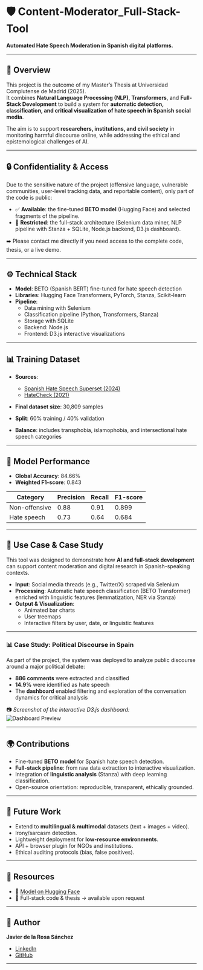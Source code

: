 # 🛡️ Content-Moderator_Full-Stack-Tool  
**Automated Hate Speech Moderation in Spanish digital platforms.**  

---

## 📖 Overview  
This project is the outcome of my Master’s Thesis at Universidad Complutense de Madrid (2025).  
It combines **Natural Language Processing (NLP)**, **Transformers**, and **Full-Stack Development** to build a system for **automatic detection, classification, and critical visualization of hate speech in Spanish social media**.  

The aim is to support **researchers, institutions, and civil society** in monitoring harmful discourse online, while addressing the ethical and epistemological challenges of AI.  

---

## 🔒 Confidentiality & Access  
Due to the sensitive nature of the project (offensive language, vulnerable communities, user-level tracking data, and reportable content), only part of the code is public:  

- ✅ **Available**: the fine-tuned **BETO model** (Hugging Face) and selected fragments of the pipeline.  
- 🔐 **Restricted**: the full-stack architecture (Selenium data miner, NLP pipeline with Stanza + SQLite, Node.js backend, D3.js dashboard).  

➡️ Please contact me directly if you need access to the complete code, thesis, or a live demo.  

---

## ⚙️ Technical Stack  
- **Model**: BETO (Spanish BERT) fine-tuned for hate speech detection  
- **Libraries**: Hugging Face Transformers, PyTorch, Stanza, Scikit-learn  
- **Pipeline**:  
  - Data mining with Selenium  
  - Classification pipeline (Python, Transformers, Stanza)  
  - Storage with SQLite  
  - Backend: Node.js  
  - Frontend: D3.js interactive visualizations  

---

## 📊 Training Dataset  
- **Sources**:  
  - [Spanish Hate Speech Superset (2024)](https://huggingface.co/datasets/manueltonneau/spanish-hate-speech-superset)  
  - [HateCheck (2021)](https://huggingface.co/datasets/Paul/hatecheck)  

- **Final dataset size**: 30,809 samples  
- **Split**: 60% training / 40% validation  
- **Balance**: includes transphobia, islamophobia, and intersectional hate speech categories  

---

## 🧪 Model Performance  
- **Global Accuracy**: 84.66%  
- **Weighted F1-score**: 0.843  

| Category       | Precision | Recall | F1-score |
|----------------|-----------|--------|----------|
| Non-offensive  | 0.88      | 0.91   | 0.899    |
| Hate speech    | 0.73      | 0.64   | 0.684    |

---

## 🚀 Use Case & Case Study  

This tool was designed to demonstrate how **AI and full-stack development** can support content moderation and digital research in Spanish-speaking contexts.  

- **Input**: Social media threads (e.g., Twitter/X) scraped via Selenium  
- **Processing**: Automatic hate speech classification (BETO Transformer) enriched with linguistic features (lemmatization, NER via Stanza)  
- **Output & Visualization**:  
  - Animated bar charts  
  - User treemaps  
  - Interactive filters by user, date, or linguistic features  

---

### 📊 Case Study: Political Discourse in Spain  

As part of the project, the system was deployed to analyze public discourse around a major political debate:  

- **886 comments** were extracted and classified  
- **14.9%** were identified as hate speech  
- The **dashboard** enabled filtering and exploration of the conversation dynamics for critical analysis  

📷 *Screenshot of the interactive D3.js dashboard:*  
![Dashboard Preview](./images/dashboard-preview.png)  

---

## 🌍 Contributions  
- Fine-tuned **BETO model** for Spanish hate speech detection.  
- **Full-stack pipeline**: from raw data extraction to interactive visualization.  
- Integration of **linguistic analysis** (Stanza) with deep learning classification.  
- Open-source orientation: reproducible, transparent, ethically grounded.  

---

## 🔮 Future Work  
- Extend to **multilingual & multimodal** datasets (text + images + video).  
- Irony/sarcasm detection.  
- Lightweight deployment for **low-resource environments**.  
- API + browser plugin for NGOs and institutions.  
- Ethical auditing protocols (bias, false positives).  

---

## 📂 Resources  
- 🤗 [Model on Hugging Face](https://huggingface.co/delarosajav95/HateSpeech-BETO-cased-v2)  
- 📄 Full-stack code & thesis → available upon request  

---

## 👤 Author  
**Javier de la Rosa Sánchez**  
- [LinkedIn](https://www.linkedin.com/in/delarosajav95/)  
- [GitHub](https://github.com/delarosajav)  

---



